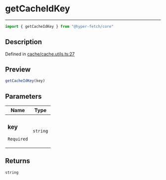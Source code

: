

# getCacheIdKey

<div class="api-docs__separator" data-reactroot="">

---

</div><div class="api-docs__import" data-reactroot="">

```ts
import { getCacheIdKey } from "@hyper-fetch/core"
```

</div><div class="api-docs__section">

## Description

</div><div class="api-docs__description"><span class="api-docs__do-not-parse">



</span></div><p class="api-docs__definition">

Defined in [cache/cache.utils.ts:27](https://github.com/BetterTyped/hyper-fetch/blob/a5ae46b5/packages/core/src/cache/cache.utils.ts#L27)

</p><div class="api-docs__section">

## Preview

</div><div class="api-docs__preview fn">

```ts
getCacheIdKey(key)
```

</div><div class="api-docs__section">

## Parameters

</div><div class="api-docs__parameters"><table><thead><tr><th>Name</th><th>Type</th></tr></thead><tbody><tr param-data="key"><td class="api-docs__param-name required">

### key 

`Required`

</td><td class="api-docs__param-type">

`string`

</td></tr></tbody></table></div><div class="api-docs__section">

## Returns

</div><div class="api-docs__returns">

```ts
string
```

</div>